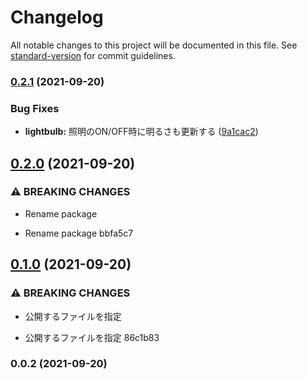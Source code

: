 # Changelog

All notable changes to this project will be documented in this file. See [standard-version](https://github.com/conventional-changelog/standard-version) for commit guidelines.

### [0.2.1](https://github.com/aku11i/homebridge-plugin-nature-remo/compare/v0.2.0...v0.2.1) (2021-09-20)


### Bug Fixes

* **lightbulb:** 照明のON/OFF時に明るさも更新する ([9a1cac2](https://github.com/aku11i/homebridge-plugin-nature-remo/commit/9a1cac2631915e03f09413b99ae7e00cb6f76d27))

## [0.2.0](///compare/v0.1.0...v0.2.0) (2021-09-20)


### ⚠ BREAKING CHANGES

* Rename package

* Rename package bbfa5c7

## [0.1.0](///compare/v0.0.2...v0.1.0) (2021-09-20)


### ⚠ BREAKING CHANGES

* 公開するファイルを指定

* 公開するファイルを指定 86c1b83

### 0.0.2 (2021-09-20)

